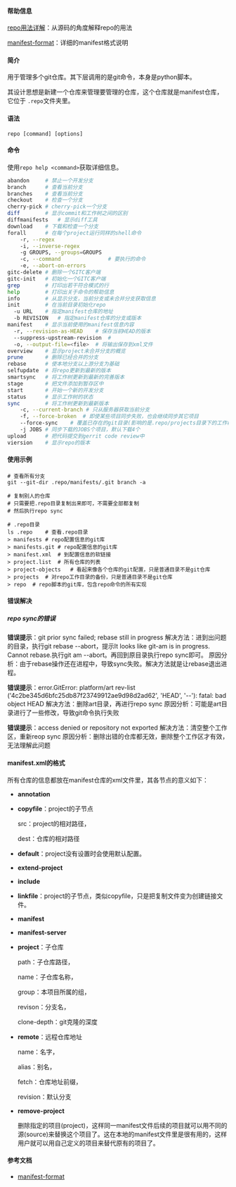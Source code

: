 #### 帮助信息

[repo用法详解](https://blog.csdn.net/sunweizhong1024/article/details/8055372)：从源码的角度解释repo的用法

[manifest-format](https://github.com/esrlabs/git-repo/blob/stable/docs/manifest-format.txt)：详细的manifest格式说明

#### 简介

用于管理多个git仓库。其下层调用的是git命令，本身是python脚本。

其设计思想是新建一个仓库来管理要管理的仓库，这个仓库就是manifest仓库，它位于 `.repo`文件夹里。

#### 语法

`repo [command] [options]`

#### 命令

使用`repo help <command>`获取详细信息。

```bash
abandon		# 禁止一个开发分支
branch		# 查看当前分支
branches	# 查看当前分支
checkout	# 检查一个分支
cherry-pick	# cherry-pick一个分支
diff		# 显示commit和工作树之间的区别
diffmanifests	# 显示diff工具
download	# 下载和检查一个分支
forall		# 在每个project运行同样的shell命令
	-r, --regex
	-i, --inverse-regex
	-g GROUPS, --groups=GROUPS
	-c, --command				# 要执行的命令
	-e, --abort-on-errors
gitc-delete	# 删除一个GITC客户端
gitc-init	# 初始化一个GITC客户端
grep		# 打印出若干符合模式的行
help		# 打印出关于命令的帮助信息
info		# 从显示分支，当前分支或未合并分支获取信息
init		# 在当前目录初始化repo
  -u URL	# 指定manifest仓库的地址
  -b REVISION	# 指定manifest仓库的分支或版本
manifest	# 显示当前使用的manifest信息内容
  -r, --revision-as-HEAD	# 保存当前HEAD的版本
  --suppress-upstream-revision	# 
  -o, --output-file=<file>	# 将输出保存到xml文件
overview	# 显示project未合并分支的概览
prune		# 删除已经合并的分支
rebase		# 使本地分支以上游分支为基础
selfupdate	# 将repo更新到最新的版本
smartsync	# 将工作树更新到最新的完善版本
stage		# 把文件添加到暂存区中
start		# 开始一个新的开发分支
status		# 显示工作树的状态
sync		# 将工作树更新到最新版本
	-c, --current-branch # 只从服务器获取当前分支
	-f, --force-broken 	# 即使某些项目同步失败，也会继续同步其它项目
	--force-sync	# 覆盖已存在的git目录(影响的是.repo/projects目录下的工作树)
	-j JOBS	# 同步下载的JOBS个项目，默认下载4个
upload		# 把代码提交到gerrit code review中
viersion	# 显示repo的版本
```

#### 使用示例

```
# 查看所有分支
git --git-dir .repo/manifests/.git branch -a

# 复制别人的仓库
# 只需要把.repo目录复制出来即可，不需要全部都复制
# 然后执行repo sync

# .repo目录
ls .repo	# 查看.repo目录
> manifests	# repo配置信息的git库
> manifests.git	# repo配置信息的git库
> manifest.xml	# 到配置信息的软链接
> project.list	# 所有仓库的列表
> project-objects	# 看起来像各个仓库的git配置，只是普通目录不是git仓库
> projects	# 对repo工作目录的备份，只是普通目录不是git仓库
> repo	# repo脚本的git库，包含repo命令的所有实现
```

#### 错误解决

##### repo sync的错误
**错误提示**：git prior sync failed; rebase still in progress
解决方法：进到出问题的目录，执行git rebase --abort，提示It looks like git-am is in progress. Cannot rebase.执行git am --abort。再回到原目录执行repo sync即可。
原因分析：由于rebase操作还在进程中，导致sync失败。解决方法就是让rebase退出进程。

**错误提示**：error.GitError: platform/art rev-list ('4c2be345d6bfc25db87f23749912ae9d98d2ad62', 'HEAD', '--'): fatal: bad object HEAD
解决方法：删除art目录，再进行repo sync
原因分析：可能是art目录进行了一些修改，导致git命令执行失败

**错误提示**：access denied or repository not exported
解决方法：清空整个工作区，重新reop sync
原因分析：删除出错的仓库都无效，删除整个工作区才有效，无法理解此问题

#### manifest.xml的格式

所有仓库的信息都放在manifest仓库的xml文件里，其各节点的意义如下：

- **annotation**

- **copyfile**：project的子节点

  src：project的相对路径，

  dest：仓库的相对路径

- **default**：project没有设置时会使用默认配置。

- **extend-project**

- **include**

- **linkfile**：project的子节点，类似copyfile，只是把复制文件变为创建链接文件。

- **manifest**

- **manifest-server**

- **project**：子仓库

  path：子仓库路径，

  name：子仓库名称，

  group：本项目所属的组，

  revison：分支名，

  clone-depth：git克隆的深度

- **remote**：远程仓库地址

  name：名字，

  alias：别名，

  fetch：仓库地址前缀，

  revision：默认分支

- **remove-project**

  删除指定的项目(project)，这样同一manifest文件后续的项目就可以用不同的源(source)来替换这个项目了。这在本地的manifest文件里是很有用的，这样用户就可以用自己定义的项目来替代原有的项目了。

#### 参考文档

- [manifest-format](https://gerrit.googlesource.com/git-repo/+/refs/heads/master/docs/manifest-format.md)




